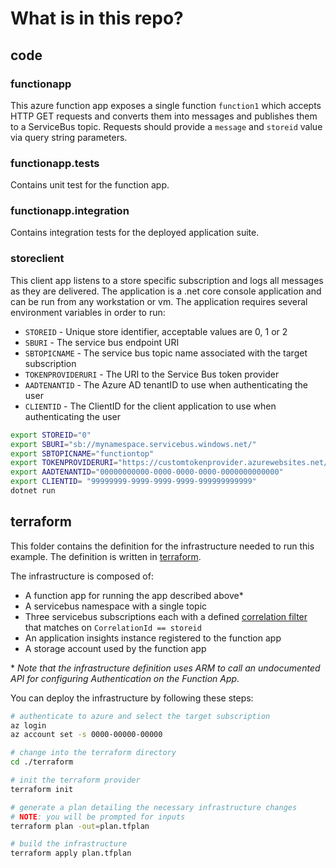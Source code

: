 # What is in this repo?

## code
### functionapp
This azure function app exposes a single function ```function1``` which accepts HTTP GET requests and converts them into messages and publishes them to a ServiceBus topic. Requests should provide a ```message``` and ```storeid``` value via query string parameters.

### functionapp.tests
Contains unit test for the function app.

### functionapp.integration
Contains integration tests for the deployed application suite.

### storeclient
This client app listens to a store specific subscription and logs all messages as they are delivered. The application is a .net core console application and can be run from any workstation or vm. The application requires several environment variables in order to run:
  * ```STOREID``` - Unique store identifier, acceptable values are 0, 1 or 2 
  * ```SBURI``` - The service bus endpoint URI
  * ```SBTOPICNAME``` - The service bus topic name associated with the target subscription
  * ```TOKENPROVIDERURI``` - The URI to the Service Bus token provider
  * ```AADTENANTID``` - The Azure AD tenantID to use when authenticating the user
  * ```CLIENTID``` - The ClientID for the client application to use when authenticating the user

```bash
export STOREID="0"
export SBURI="sb://mynamespace.servicebus.windows.net/"
export SBTOPICNAME="functiontop"
export TOKENPROVIDERURI="https://customtokenprovider.azurewebsites.net/api/getServiceBusToken"
export AADTENANTID="00000000000-0000-0000-0000-0000000000000"
export CLIENTID= "99999999-9999-9999-9999-999999999999"
dotnet run
```

## terraform
This folder contains the definition for the infrastructure needed to run this example. The definition is written in [terraform](https://www.terraform.io/docs/providers/azurerm/index.html).

The infrastructure is composed of:
  * A function app for running the app described above\*
  * A servicebus namespace with a single topic
  * Three servicebus subscriptions each with a defined [correlation filter](https://docs.microsoft.com/en-us/azure/service-bus-messaging/topic-filters) that matches on ```CorrelationId == storeid```
  * An application insights instance registered to the function app
  * A storage account used by the function app

  
\* *Note that the infrastructure definition uses ARM to call an undocumented API for configuring Authentication on the Function App.*

You can deploy the infrastructure by following these steps:
```bash
# authenticate to azure and select the target subscription
az login
az account set -s 0000-00000-00000

# change into the terraform directory
cd ./terraform

# init the terraform provider
terraform init

# generate a plan detailing the necessary infrastructure changes
# NOTE: you will be prompted for inputs
terraform plan -out=plan.tfplan 

# build the infrastructure
terraform apply plan.tfplan
```